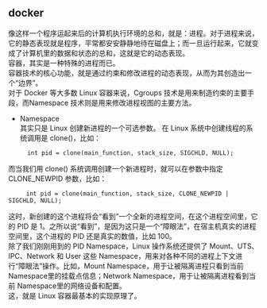 
## docker
像这样一个程序运起来后的计算机执行环境的总和，就是：进程。对于进程来说，它的静态表现就是程序，平常都安安静静地待在磁盘上；而一旦运行起来，它就变成了计算机里的数据和状态的总和，这就是它的动态表现。    
容器，其实是一种特殊的进程而已。    
容器技术的核心功能，就是通过约束和修改进程的动态表现，从而为其创造出一个“边界”。    
对于 Docker 等大多数 Linux 容器来说，Cgroups 技术是用来制造约束的主要手段，而Namespace 技术则是用来修改进程视图的主要方法。    
- Namespace    
其实只是 Linux 创建新进程的一个可选参数。 在 Linux 系统中创建线程的系统调用是 clone()，比如：    

        int pid = clone(main_function, stack_size, SIGCHLD, NULL); 

而当我们用 clone() 系统调用创建一个新进程时，就可以在参数中指定 CLONE_NEWPID 参数，比如：    
 
         int pid = clone(main_function, stack_size, CLONE_NEWPID | SIGCHLD, NULL); 

这时，新创建的这个进程将会“看到”一个全新的进程空间，在这个进程空间里，它的 PID 是 1。之所以说“看到”，是因为这只是一个“障眼法”，在宿主机真实的进程空间里，这个进程的 PID 还是真实的数值，比如 100。    
除了我们刚刚用到的 PID Namespace，Linux 操作系统还提供了 Mount、UTS、IPC、Network 和 User 这些 Namespace，用来对各种不同的进程上下文进行“障眼法”操作。比如，Mount Namespace，用于让被隔离进程只看到当前 Namespace里的挂载点信息；Network Namespace，用于让被隔离进程看到当前 Namespace里的网络设备和配置。    
这，就是 Linux 容器最基本的实现原理了。
